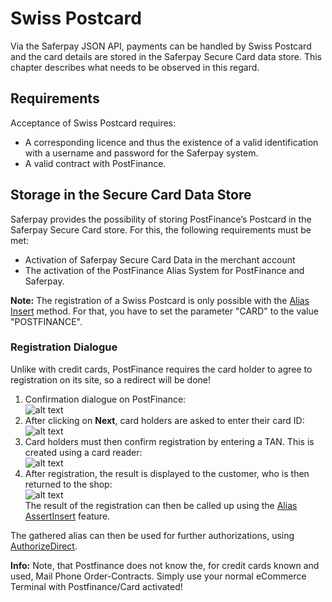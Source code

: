 # Swiss Postcard

Via the Saferpay JSON API, payments can be handled by Swiss Postcard and the card details are stored in the Saferpay Secure Card data store. This chapter describes what needs to be observed in this regard.

## <a name="pf-requirement"></a> Requirements

Acceptance of Swiss Postcard requires:

* A corresponding licence and thus the existence of a valid identification with a username and password for the Saferpay system.
* A valid contract with PostFinance.

## <a name="pf-alias"></a> Storage in the Secure Card Data Store

Saferpay provides the possibility of storing PostFinance’s Postcard in the Saferpay Secure Card store. For this, the following requirements must be met:

*	Activation of Saferpay Secure Card Data in the merchant account
* The activation of the PostFinance Alias System for PostFinance and Saferpay.

<div class="info">
  <p><strong>Note:</strong> The registration of a Swiss Postcard is only possible with the <a href="https://saferpay.github.io/jsonapi/#Payment_v1_Alias_Insert">Alias Insert</a> method. For that, you have to set the parameter "CARD" to the value "POSTFINANCE".</p>
</div>

### <a name="pf-regdial"></a> Registration Dialogue

Unlike with credit cards, PostFinance requires the card holder to agree to registration on its site, so a redirect will be done!

1. Confirmation dialogue on PostFinance:  
![alt text](https://raw.githubusercontent.com/saferpay/sndbx/master/images/post_reg_for_payment.png "Confirmation")  
2. After clicking on **Next**, card holders are asked to enter their card ID:  
![alt text](https://raw.githubusercontent.com/saferpay/sndbx/master/images/post_enter_id.png "Enter ID")  
3. Card holders must then confirm registration by entering a TAN. This is created using a card reader:  
![alt text](https://raw.githubusercontent.com/saferpay/sndbx/master/images/post_input_reader.png "Enter Code")  
4. After registration, the result is displayed to the customer, who is then returned to the shop:  
![alt text](https://raw.githubusercontent.com/saferpay/sndbx/master/images/post_reg_completed.png "Registration complete")  
The result of the registration can then be called up using the [Alias AssertInsert](https://saferpay.github.io/jsonapi/#Payment_v1_Alias_AssertInsert) feature.

The gathered alias can then be used for further authorizations, using [AuthorizeDirect](https://saferpay.github.io/jsonapi/index.html#Payment_v1_Transaction_AuthorizeDirect).

<div class="info">
  <p><strong>Info:</strong> Note, that Postfinance does not know the, for credit cards known and used, Mail Phone Order-Contracts. Simply use your normal eCommerce Terminal with Postfinance/Card activated!</p>
</div>
